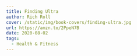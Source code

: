 ```yaml
---
title: Finding Ultra
author: Rich Roll
cover: /static/img/book-covers/finding-ultra.jpg
url: https://amzn.to/2PpeN7B
date: 2020-08-02
tags:
  - Health & Fitness
---
```

